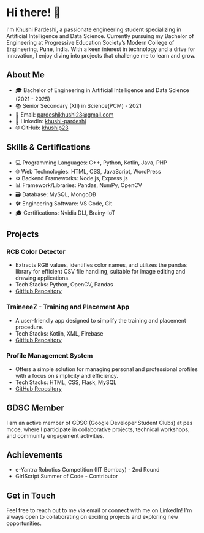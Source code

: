 


# Hi there! 👋

I'm Khushi Pardeshi, a passionate engineering student specializing in Artificial Intelligence and Data Science. Currently pursuing my Bachelor of Engineering at Progressive Education Society’s Modern College of Engineering, Pune, India. With a keen interest in technology and a drive for innovation, I enjoy diving into projects that challenge me to learn and grow.

## About Me

- 🎓 Bachelor of Engineering in Artificial Intelligence and Data Science (2021 - 2025)
- 📚 Senior Secondary (XII) in Science(PCM) - 2021
- 📧 Email: pardeshikhushi23@gmail.com
- 🔗 LinkedIn: [khushi-pardeshi](linkedin.com/in/khushi-pardeshi)
- 🌐 GitHub: [khuship23](https://github.com/khuship23)

## Skills & Certifications

- 💻 Programming Languages: C++, Python, Kotlin, Java, PHP
- 🌐 Web Technologies: HTML, CSS, JavaScript, WordPress
- ⚙️ Backend Frameworks: Node.js, Express.js
- 📊 Framework/Libraries: Pandas, NumPy, OpenCV
- 🗃️ Database: MySQL, MongoDB
- 🛠️ Engineering Software: VS Code, Git
- 🎓 Certifications: Nvidia DLI, Brainy-IoT

## Projects

### RCB Color Detector
- Extracts RGB values, identifies color names, and utilizes the pandas library for efficient CSV file handling, suitable for image editing and drawing applications.
- Tech Stacks: Python, OpenCV, Pandas
- [GitHub Repository](https://github.com/khuship23/rcb-color-detector)

### TraineeeZ - Training and Placement App
- A user-friendly app designed to simplify the training and placement procedure.
- Tech Stacks: Kotlin, XML, Firebase
- [GitHub Repository](https://github.com/khuship23/traineez)

### Profile Management System
- Offers a simple solution for managing personal and professional profiles with a focus on simplicity and efficiency.
- Tech Stacks: HTML, CSS, Flask, MySQL
- [GitHub Repository](https://github.com/khuship23/profile-management-system)

## GDSC Member

I am an active member of GDSC (Google Developer Student Clubs) at pes mcoe, where I participate in collaborative projects, technical workshops, and community engagement activities.

## Achievements

- e-Yantra Robotics Competition (IIT Bombay) - 2nd Round
- GirlScript Summer of Code - Contributor

## Get in Touch

Feel free to reach out to me via email or connect with me on LinkedIn! I'm always open to collaborating on exciting projects and exploring new opportunities.

```

